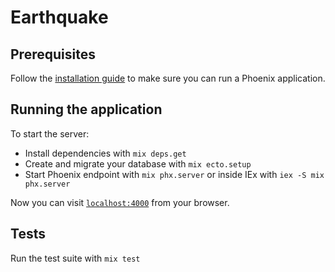 # Earthquake

## Prerequisites

Follow the [installation guide](https://hexdocs.pm/phoenix/installation.html) to make sure you can run a Phoenix application.

## Running the application

To start the server:

  * Install dependencies with `mix deps.get`
  * Create and migrate your database with `mix ecto.setup`
  * Start Phoenix endpoint with `mix phx.server` or inside IEx with `iex -S mix phx.server`

Now you can visit [`localhost:4000`](http://localhost:4000) from your browser.

## Tests

Run the test suite with `mix test`
